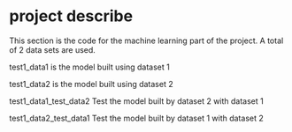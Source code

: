 # project describe



This section is the code for the machine learning part of the project. A total of 2 data sets are used.

test1_data1 is the model built using dataset 1

test1_data2 is the model built using dataset 2

test1_data1_test_data2 Test the model built by dataset 2 with dataset 1

test1_data2_test_data1 Test the model built by dataset 1 with dataset 2

